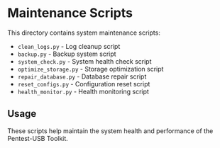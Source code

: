 # Maintenance Scripts

This directory contains system maintenance scripts:

- `clean_logs.py` - Log cleanup script
- `backup.py` - Backup system script
- `system_check.py` - System health check script
- `optimize_storage.py` - Storage optimization script
- `repair_database.py` - Database repair script
- `reset_configs.py` - Configuration reset script
- `health_monitor.py` - Health monitoring script

## Usage

These scripts help maintain the system health and performance of the Pentest-USB Toolkit.